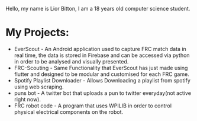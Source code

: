 Hello, my name is Lior Bitton, I am a 18 years old computer science student.
# My Projects:
* EverScout - An Android application used to capture FRC match data in real time, the data is stored in Firebase and can be accessed via python in order to be analysed and visually presented.
* FRC-Scouting - Same Functionality that EverScout has just made using flutter and designed to be modular and customised for each FRC game.
* Spotify Playlist Downloader - Allows Downloading a playlist from spotify using web scraping.
* puns bot - A twitter bot that uploads a pun to twitter everyday(not active right now).
* FRC robot code - A program that uses WPILIB in order to control physical electrical components on the robot.
